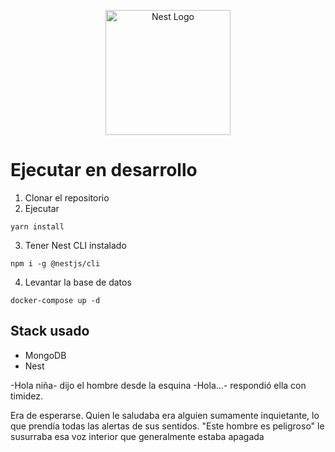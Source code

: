 <p align="center">
  <a href="http://nestjs.com/" target="blank"><img src="https://nestjs.com/img/logo-small.svg" width="200" alt="Nest Logo" /></a>
</p>

# Ejecutar en desarrollo

1. Clonar el repositorio
2. Ejecutar
```
yarn install
```
3. Tener Nest CLI instalado
```
npm i -g @nestjs/cli
```
4. Levantar la base de datos
````
docker-compose up -d
````

## Stack usado
* MongoDB
* Nest


-Hola niña- dijo el hombre desde la esquina
-Hola...- respondió ella con timidez.

Era de esperarse. Quien le saludaba era alguien sumamente inquietante, lo que prendía todas las alertas de sus sentidos. "Este hombre es peligroso" le susurraba esa voz interior que generalmente estaba apagada
